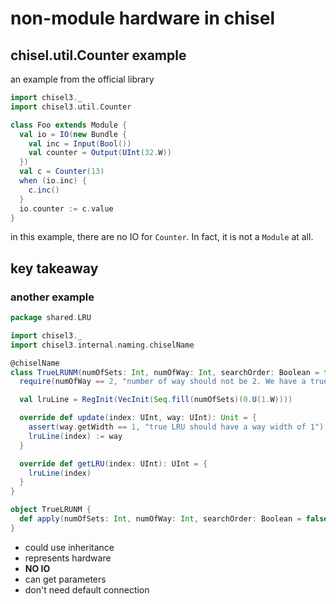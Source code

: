 # non-module hardware in chisel
## chisel.util.Counter example
an example from the official library
```scala
import chisel3._
import chisel3.util.Counter

class Foo extends Module {
  val io = IO(new Bundle {
    val inc = Input(Bool())
    val counter = Output(UInt(32.W))
  })
  val c = Counter(13)
  when (io.inc) { 
    c.inc()
  }
  io.counter := c.value
}
```
in this example, there are no IO for `Counter`. In fact, it is not a `Module` at all.

## key takeaway
### another example
```scala
package shared.LRU

import chisel3._
import chisel3.internal.naming.chiselName

@chiselName
class TrueLRUNM(numOfSets: Int, numOfWay: Int, searchOrder: Boolean = false) extends BaseLRUNM(numOfSets, numOfWay, searchOrder) {
  require(numOfWay == 2, "number of way should not be 2. We have a true LRU for 2")

  val lruLine = RegInit(VecInit(Seq.fill(numOfSets)(0.U(1.W))))

  override def update(index: UInt, way: UInt): Unit = {
    assert(way.getWidth == 1, "true LRU should have a way width of 1")
    lruLine(index) := way
  }

  override def getLRU(index: UInt): UInt = {
    lruLine(index)
  }
}

object TrueLRUNM {
  def apply(numOfSets: Int, numOfWay: Int, searchOrder: Boolean = false): TrueLRUNM = new TrueLRUNM(numOfSets, numOfWay, searchOrder)
}
```
- could use inheritance
- represents hardware
- **NO IO**
- can get parameters
- don't need default connection